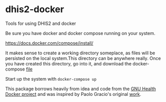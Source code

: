 # dhis2-docker
Tools for using DHIS2 and docker

Be sure you have docker and docker compose running on your system. 

https://docs.docker.com/compose/install/

It makes sense to create a working directory someplace, as files will be persisted on the local system.This directory
can be anywhere really. Once you have created this directory, go into it, and download the docker-compose  [file](https://raw.githubusercontent.com/jason-p-pickering/dhis2-docker/master/docker-compose.yml)

Start up the system with `docker-compose up`

This package borrows heavily from idea and code from the [GNU Health Docker project](https://github.com/mbehrle/docker-gnuhealth-demo) and was inspired
by Paolo Gracio's original [work](https://github.com/pgracio/dhis2-docker). 
